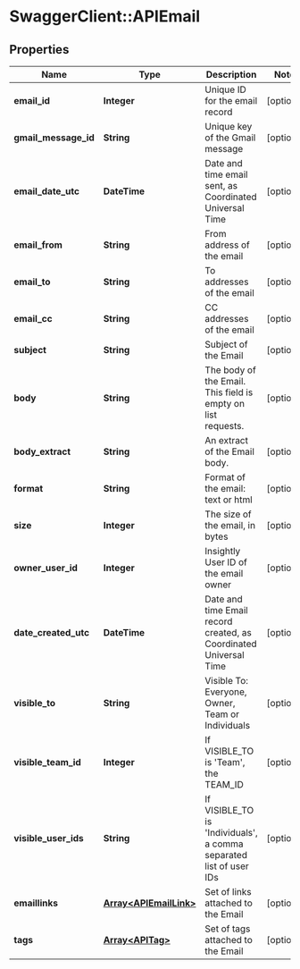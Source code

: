 # SwaggerClient::APIEmail

## Properties
Name | Type | Description | Notes
------------ | ------------- | ------------- | -------------
**email_id** | **Integer** | Unique ID for the email record | [optional] 
**gmail_message_id** | **String** | Unique key of the Gmail message | [optional] 
**email_date_utc** | **DateTime** | Date and time email sent, as Coordinated Universal Time | [optional] 
**email_from** | **String** | From address of the email | [optional] 
**email_to** | **String** | To addresses of the email | [optional] 
**email_cc** | **String** | CC addresses of the email | [optional] 
**subject** | **String** | Subject of the Email | [optional] 
**body** | **String** | The body of the Email. This field is empty on list requests. | [optional] 
**body_extract** | **String** | An extract of the Email body. | [optional] 
**format** | **String** | Format of the email: text or html | [optional] 
**size** | **Integer** | The size of the email, in bytes | [optional] 
**owner_user_id** | **Integer** | Insightly User ID of the email owner | [optional] 
**date_created_utc** | **DateTime** | Date and time Email record created, as Coordinated Universal Time | [optional] 
**visible_to** | **String** | Visible To: Everyone, Owner, Team or Individuals | [optional] 
**visible_team_id** | **Integer** | If VISIBLE_TO is &#39;Team&#39;, the TEAM_ID | [optional] 
**visible_user_ids** | **String** | If VISIBLE_TO is &#39;Individuals&#39;, a comma separated list of user IDs | [optional] 
**emaillinks** | [**Array&lt;APIEmailLink&gt;**](APIEmailLink.md) | Set of links attached to the Email | [optional] 
**tags** | [**Array&lt;APITag&gt;**](APITag.md) | Set of tags attached to the Email | [optional] 


